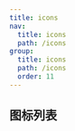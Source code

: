```yaml
---
title: icons
nav:
  title: icons
  path: /icons
group:
  title: icons
  path: /icons
  order: 11
---
```



## 图标列表

<code inline=true hideActions='["CSB"]' src="./base.jsx" />

